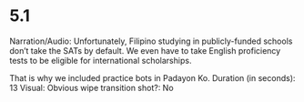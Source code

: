 # 5.1

Narration/Audio: Unfortunately, Filipino studying in publicly-funded schools don’t take the SATs by default. We even have to take English proficiency tests to be eligible for international scholarships.

That is why we included practice bots in Padayon Ko.
Duration (in seconds): 13
Visual: Obvious wipe transition
shot?: No